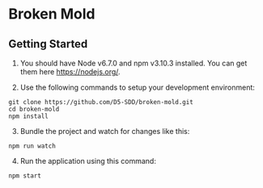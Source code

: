 # Broken Mold

## Getting Started

1. You should have Node v6.7.0 and npm v3.10.3 installed. You can get them here 
https://nodejs.org/.

2. Use the following commands to setup your development environment:
  ```
  git clone https://github.com/D5-SDD/broken-mold.git
  cd broken-mold
  npm install
  ```

3. Bundle the project and watch for changes like this:
  ```
  npm run watch
  ```

4. Run the application using this command:
  ```
  npm start
  ```
